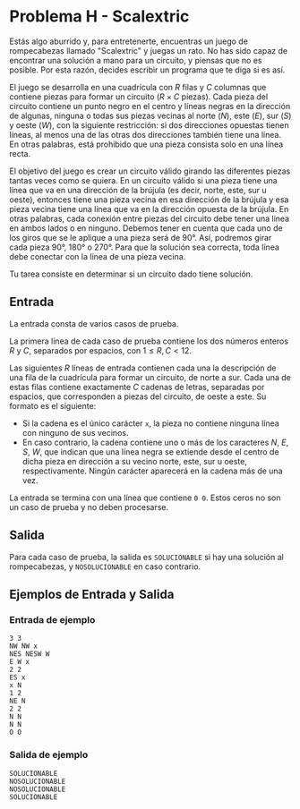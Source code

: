 # Problema H - Scalextric

Estás algo aburrido y, para entretenerte, encuentras un juego de rompecabezas
llamado "Scalextric" y juegas un rato. No has sido capaz de encontrar una
solución a mano para un circuito, y piensas que no es posible. Por esta razón,
decides escribir un programa que te diga si es así.

El juego se desarrolla en una cuadrícula con $R$ filas y $C$ columnas que
contiene piezas para formar un circuito ($R \times C$ piezas). Cada pieza del
circuito contiene un punto negro en el centro y líneas negras en la dirección
de algunas, ninguna o todas sus piezas vecinas al norte ($N$), este ($E$), sur
($S$) y oeste ($W$), con la siguiente restricción: si dos direcciones opuestas
tienen líneas, al menos una de las otras dos direcciones también tiene una
línea. En otras palabras, está prohibido que una pieza consista solo en una
línea recta.

El objetivo del juego es crear un circuito válido girando las diferentes piezas
tantas veces como se quiera. En un circuito válido si una pieza tiene una línea
que va en una dirección de la brújula (es decir, norte, este, sur u oeste),
entonces tiene una pieza vecina en esa dirección de la brújula y esa pieza
vecina tiene una línea que va en la dirección opuesta de la brújula. En otras
palabras, cada conexión entre piezas del circuito debe tener una línea en ambos
lados o en ninguno. Debemos tener en cuenta que cada uno de los giros que se le
aplique a una pieza será de 90°. Así, podremos girar cada pieza 90°, 180° o
270°. Para que la solución sea correcta, toda línea debe conectar con la línea
de una pieza vecina.

Tu tarea consiste en determinar si un circuito dado tiene solución.

## Entrada

La entrada consta de varios casos de prueba.

La primera línea de cada caso de prueba contiene los dos números enteros $R$ y
$C$, separados por espacios, con $1 \leq R, C < 12$.

Las siguientes $R$ líneas de entrada contienen cada una la descripción de una
fila de la cuadrícula para formar un circuito, de norte a sur. Cada una de
estas filas contiene exactamente $C$ cadenas de letras, separadas por espacios,
que corresponden a piezas del circuito, de oeste a este. Su formato es el
siguiente:

- Si la cadena es el único carácter `x`, la pieza no contiene ninguna línea con
  ninguno de sus vecinos.
- En caso contrario, la cadena contiene uno o más de los caracteres $N$, $E$,
  $S$, $W$, que indican que una línea negra se extiende desde el centro de
dicha pieza en dirección a su vecino norte, este, sur u oeste, respectivamente.
Ningún carácter aparecerá en la cadena más de una vez.

La entrada se termina con una línea que contiene `0 0`. Estos ceros no son un
caso de prueba y no deben procesarse.

## Salida

Para cada caso de prueba, la salida es `SOLUCIONABLE` si hay una solución al
rompecabezas, y `NOSOLUCIONABLE` en caso contrario.

## Ejemplos de Entrada y Salida

### Entrada de ejemplo
```
3 3
NW NW x
NES NESW W
E W x
2 2
ES x
x N
1 2
NE N
2 2
N N
N N
O O
```

### Salida de ejemplo
```
SOLUCIONABLE
NOSOLUCIONABLE
NOSOLUCIONABLE
SOLUCIONABLE
```
